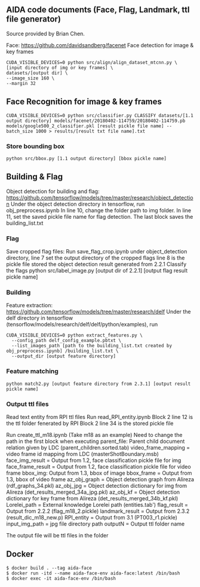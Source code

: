 ## AIDA code documents (Face, Flag, Landmark, ttl file generator)
Source provided by Brian Chen.

Face: https://github.com/davidsandberg/facenet
Face detection for image & key frames

```
CUDA_VISIBLE_DEVICES=0 python src/align/align_dataset_mtcnn.py \
[input directory of img or key frames] \
datasets/[output dir] \
--image_size 160 \
--margin 32
```

## Face Recognition for image & key frames

```
CUDA_VISIBLE_DEVICES=0 python src/classifier.py CLASSIFY datasets/[1.1 output directory] models/facenet/20180402-114759/20180402-114759.pb models/google500_2_classifier.pkl [result pickle file name] --batch_size 1000 > results/[result txt file name].txt
```

### Store bounding box

```
python src/bbox.py [1.1 output directory] [bbox pickle name]
```

## Building & Flag
Object detection for building and flag: https://github.com/tensorflow/models/tree/master/research/object_detection
Under the object detection directory in tensorflow, run obj_preprocess.ipynb
In line 10, change the folder path to img folder.
In line 11, set the saved pickle file name for flag detection.
The last block saves the building_list.txt

### Flag
Save cropped flag files:
Run save_flag_crop.ipynb under object_detection directory, 
line 7 set the output directory of the cropped flags
line 8 is the pickle file stored the object detection result generated from 2.2.1
Classify the flags
python src/label_image.py [output dir of 2.2.1] [output flag result pickle name]

### Building
Feature extraction: https://github.com/tensorflow/models/tree/master/research/delf
Under the delf directory in tensorflow (tensorflow/models/research/delf/delf/python/examples), run

```
CUDA_VISIBLE_DEVICES=0 python extract_features.py \
  --config_path delf_config_example.pbtxt \
  --list_images_path [path to the building_list.txt created by obj_preprocess.ipynb] /building_list.txt \
  --output_dir [output feature directory]
```

### Feature matching

```
python match2.py [output feature directory from 2.3.1] [output result pickle name]
```

### Output ttl files
Read text entity from RPI ttl files
Run read_RPI_entity.ipynb
Block 2 line 12 is the ttl folder fenerated by RPI
Block 2 line 34 is the stored pickle file

Run create_ttl_m18.ipynb (Take m18 as an example)
Need to change the path in the first block when executing
parent_file: Parent child document relation given by LDC (parent_children.sorted.tab)
video_frame_mapping = video frame id mapping from LDC (masterShotBoundary.msb)
face_img_result = Output from 1.2, face classification pickle file for img
face_frame_result = Output from 1.2, face classification pickle file for video frame
bbox_img: Output from 1.3, bbox of image
bbox_frame = Output from 1.3, bbox of video frame
az_obj_graph = Object detection graph from Alireza (rdf_graphs_34.pkl)
az_obj_jpg = Object detection dictionary for img from Alireza (det_results_merged_34a_jpg.pkl)
az_obj_kf = Object detection dictionary for key frame from Alireza (det_results_merged_34b_kf.pkl)
Lorelei_path = External knowledge Lorelei path (entities.tab')
flag_result = Output from 2.2.2 (flag_m18_2.pickle)
landmark_result = Output from 2.3.2 (result_dic_m18_new.p)
RPI_entity = Output from 3.1 (PT003_r1.pickle)
input_img_path = jpg file directory path 
outputN = Output ttl folder name

The output file will be ttl files in the folder

## Docker

```
$ docker build . --tag aida-face
$ docker run -itd --name aida-face-env aida-face:latest /bin/bash
$ docker exec -it aida-face-env /bin/bash
```

